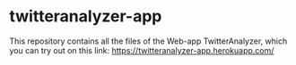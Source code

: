 # twitteranalyzer-app
This repository contains all the files of the Web-app TwitterAnalyzer, which you can try out on this link: https://twitteranalyzer-app.herokuapp.com/



